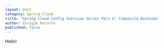 ```yaml
---
layout: post
category: Spring Cloud
title: "Spring Cloud Config Overview Series Part 6: Composite Backends"
author: Enrique Recarte
published: false
---
```


Hello!
